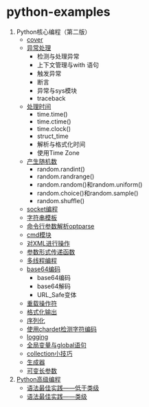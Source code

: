 # python-examples
1. Python核心编程（第二版）
    - [cover][0]
    - [异常处理][1]
        - 检测与处理异常
        - 上下文管理与with 语句
        - 触发异常
        - 断言
        - 异常与sys模块
        - traceback
    - [处理时间][2]
        - time.time()
        - time.ctime()
        - time.clock()
        - struct_time
        - 解析与格式化时间
        - 使用Time Zone
    - [产生随机数][3]
        - random.randint()
        - random.randrange()
        - random.random()和random.uniform()
        - random.choice()和random.sample()
        - random.shuffle()
    - [socket编程][4]
    - [字符串模板][5]
    - [命令行参数解析optparse][6]
    - [cmd模块][7]
    - [对XML进行操作][8]
    - [参数形式传递函数][9]
    - [多线程编程][10]
    - [base64编码][11]
        - base64编码
        - base64解码
        - URL_Safe变体
    - [重载操作符][12]
    - [格式化输出][13]
    - [序列化][14]
    - [使用chardet检测字符编码][15]
    - [logging][16]
    - [全局变量与global语句][17]
    - [collection小技巧][18]
    - [生成器][19]
    - [可变长参数][20]
1. [Python高级编程][30]
    - [语法最佳实践——低于类级][31]
    - [语法最佳实践——类级][32]



[0]: CorePythonProgramming/
[1]: CorePythonProgramming/exception-handling.md
[2]: CorePythonProgramming/time.md
[3]: CorePythonProgramming/random.md
[4]: CorePythonProgramming/socket.md
[5]: CorePythonProgramming/string-template.md
[6]: CorePythonProgramming/optparse.md
[7]: CorePythonProgramming/cmd.md
[8]: CorePythonProgramming/xml.md
[9]: CorePythonProgramming/func_arg.md
[10]: CorePythonProgramming/threading.md
[11]: CorePythonProgramming/base64.md
[12]: CorePythonProgramming/override-op.md
[13]: CorePythonProgramming/print.md
[14]: CorePythonProgramming/pickle.md
[15]: CorePythonProgramming/chardet.md
[16]: CorePythonProgramming/logging.md
[17]: CorePythonProgramming/global.md
[18]: CorePythonProgramming/collection.md
[19]: CorePythonProgramming/gen.md
[20]: CorePythonProgramming/var_arg.md

[30]: ExpertPythonProgramming/
[31]: ExpertPythonProgramming/SyntaxBestPracticesBelowTheClassLevel.md
[32]: ExpertPythonProgramming/SyntaxBestPracticesAboveTheClassLevel.md